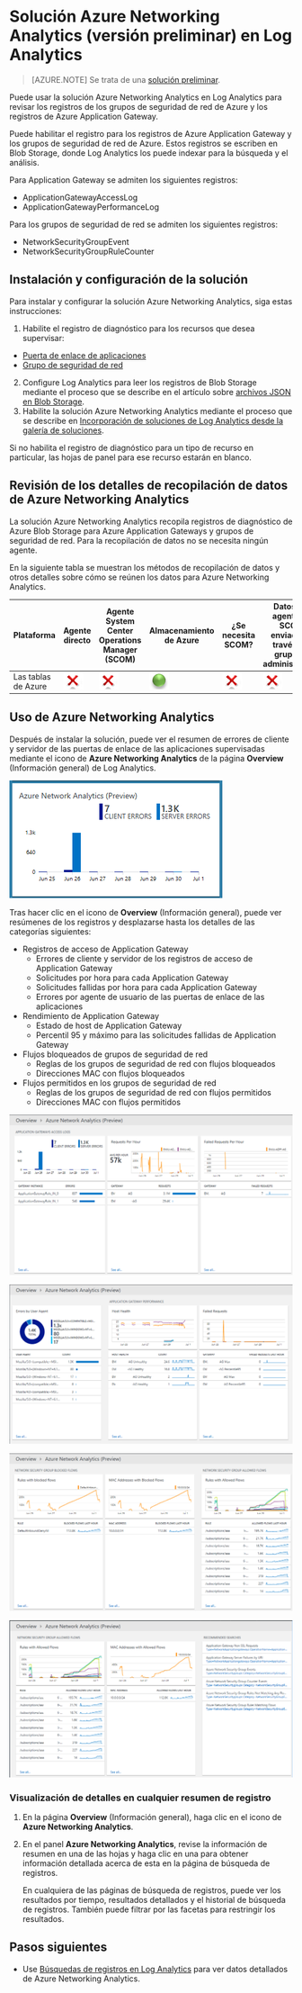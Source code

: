 <properties
    pageTitle="Solución Azure Networking Analytics de Log Analytics | Microsoft Azure"
    description="Puede usar la solución Azure Networking Analytics en Log Analytics para revisar los registros de los grupos de seguridad de red de Azure y los registros de Azure Application Gateway."
    services="log-analytics"
    documentationCenter=""
    authors="richrundmsft"
    manager="jochan"
    editor=""/>

<tags
    ms.service="log-analytics"
    ms.workload="na"
    ms.tgt_pltfrm="na"
    ms.devlang="na"
    ms.topic="article"
    ms.date="07/05/2016"
    ms.author="richrund"/>


# <a name="azure-networking-analytics-(preview)-solution-in-log-analytics"></a>Solución Azure Networking Analytics (versión preliminar) en Log Analytics

>[AZURE.NOTE] Se trata de una [solución preliminar](log-analytics-add-solutions.md#log-analytics-preview-solutions-and-features).

Puede usar la solución Azure Networking Analytics en Log Analytics para revisar los registros de los grupos de seguridad de red de Azure y los registros de Azure Application Gateway.

Puede habilitar el registro para los registros de Azure Application Gateway y los grupos de seguridad de red de Azure. Estos registros se escriben en Blob Storage, donde Log Analytics los puede indexar para la búsqueda y el análisis.

Para Application Gateway se admiten los siguientes registros:

+ ApplicationGatewayAccessLog
+ ApplicationGatewayPerformanceLog

Para los grupos de seguridad de red se admiten los siguientes registros:

+ NetworkSecurityGroupEvent
+ NetworkSecurityGroupRuleCounter

## <a name="install-and-configure-the-solution"></a>Instalación y configuración de la solución

Para instalar y configurar la solución Azure Networking Analytics, siga estas instrucciones:

1.  Habilite el registro de diagnóstico para los recursos que desea supervisar:
  + [Puerta de enlace de aplicaciones](../application-gateway/application-gateway-diagnostics.md)
  + [Grupo de seguridad de red](../virtual-network/virtual-network-nsg-manage-log.md)
2.  Configure Log Analytics para leer los registros de Blob Storage mediante el proceso que se describe en el artículo sobre [archivos JSON en Blob Storage](../log-analytics/log-analytics-azure-storage-json.md).
3.  Habilite la solución Azure Networking Analytics mediante el proceso que se describe en [Incorporación de soluciones de Log Analytics desde la galería de soluciones](log-analytics-add-solutions.md).  

Si no habilita el registro de diagnóstico para un tipo de recurso en particular, las hojas de panel para ese recurso estarán en blanco.

## <a name="review-azure-networking-analytics-data-collection-details"></a>Revisión de los detalles de recopilación de datos de Azure Networking Analytics

La solución Azure Networking Analytics recopila registros de diagnóstico de Azure Blob Storage para Azure Application Gateways y grupos de seguridad de red.
Para la recopilación de datos no se necesita ningún agente.

En la siguiente tabla se muestran los métodos de recopilación de datos y otros detalles sobre cómo se reúnen los datos para Azure Networking Analytics.

| Plataforma | Agente directo | Agente System Center Operations Manager (SCOM) | Almacenamiento de Azure | ¿Se necesita SCOM? | Datos del agente de SCOM enviados a través del grupo de administración | Frecuencia de recopilación |
|---|---|---|---|---|---|---|
|Las tablas de Azure|![No](./media/log-analytics-azure-networking/oms-bullet-red.png)|![No](./media/log-analytics-azure-networking/oms-bullet-red.png)|![Sí](./media/log-analytics-azure-networking/oms-bullet-green.png)|            ![No](./media/log-analytics-azure-networking/oms-bullet-red.png)|![No](./media/log-analytics-azure-networking/oms-bullet-red.png)| 10 minutos|

## <a name="use-azure-networking-analytics"></a>Uso de Azure Networking Analytics

Después de instalar la solución, puede ver el resumen de errores de cliente y servidor de las puertas de enlace de las aplicaciones supervisadas mediante el icono de **Azure Networking Analytics** de la página **Overview** (Información general) de Log Analytics.

![imagen del icono de Azure Networking Analytics](./media/log-analytics-azure-networking/log-analytics-azurenetworking-tile.png)

Tras hacer clic en el icono de **Overview** (Información general), puede ver resúmenes de los registros y desplazarse hasta los detalles de las categorías siguientes:

+ Registros de acceso de Application Gateway
  - Errores de cliente y servidor de los registros de acceso de Application Gateway
  - Solicitudes por hora para cada Application Gateway
  - Solicitudes fallidas por hora para cada Application Gateway
  - Errores por agente de usuario de las puertas de enlace de las aplicaciones
+ Rendimiento de Application Gateway
  - Estado de host de Application Gateway
  - Percentil 95 y máximo para las solicitudes fallidas de Application Gateway
+ Flujos bloqueados de grupos de seguridad de red
  - Reglas de los grupos de seguridad de red con flujos bloqueados
  - Direcciones MAC con flujos bloqueados
+ Flujos permitidos en los grupos de seguridad de red
  - Reglas de los grupos de seguridad de red con flujos permitidos
  - Direcciones MAC con flujos permitidos


![imagen del panel de Azure Networking Analytics](./media/log-analytics-azure-networking/log-analytics-azurenetworking01.png)

![imagen del panel de Azure Networking Analytics](./media/log-analytics-azure-networking/log-analytics-azurenetworking02.png)

![imagen del panel de Azure Networking Analytics](./media/log-analytics-azure-networking/log-analytics-azurenetworking03.png)

![imagen del panel de Azure Networking Analytics](./media/log-analytics-azure-networking/log-analytics-azurenetworking04.png)

### <a name="to-view-details-for-any-log-summary"></a>Visualización de detalles en cualquier resumen de registro

1. En la página **Overview** (Información general), haga clic en el icono de **Azure Networking Analytics**.
2. En el panel **Azure Networking Analytics**, revise la información de resumen en una de las hojas y haga clic en una para obtener información detallada acerca de esta en la página de búsqueda de registros.

    En cualquiera de las páginas de búsqueda de registros, puede ver los resultados por tiempo, resultados detallados y el historial de búsqueda de registros. También puede filtrar por las facetas para restringir los resultados.

## <a name="next-steps"></a>Pasos siguientes

- Use [Búsquedas de registros en Log Analytics](log-analytics-log-searches.md) para ver datos detallados de Azure Networking Analytics.



<!--HONumber=Oct16_HO2-->


